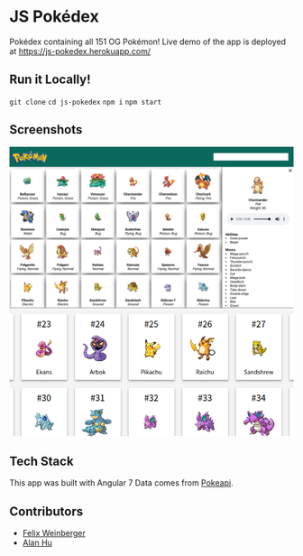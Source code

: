 # JS Pokédex
Pokédex containing all 151 OG Pokémon!
Live demo of the app is deployed at https://js-pokedex.herokuapp.com/

## Run it Locally!
`git clone`
`cd js-pokedex`
`npm i`
`npm start`

## Screenshots
![Pokedex](/readme-images/Selection_021.png)
![Pokedex](/readme-images/pokedex.png)

## Tech Stack
This app was built with Angular 7
Data comes from [Pokeapi](http://pokeapi.salestock.net/).

## Contributors
- [Felix Weinberger](https://github.com/felixweinberger)
- [Alan Hu](https://github.com/ahuounan)
